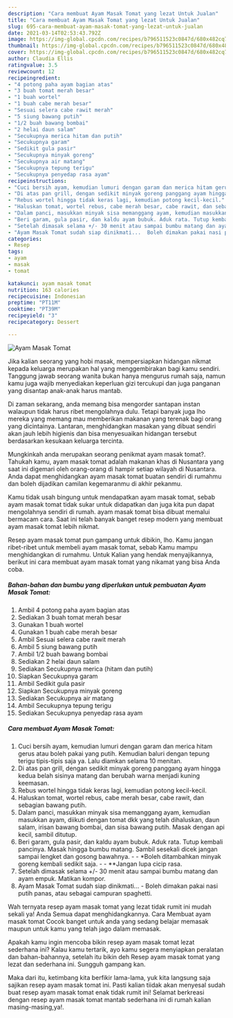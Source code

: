 ```yaml
---
description: "Cara membuat Ayam Masak Tomat yang lezat Untuk Jualan"
title: "Cara membuat Ayam Masak Tomat yang lezat Untuk Jualan"
slug: 695-cara-membuat-ayam-masak-tomat-yang-lezat-untuk-jualan
date: 2021-03-14T02:53:43.792Z
image: https://img-global.cpcdn.com/recipes/b796511523c0847d/680x482cq70/ayam-masak-tomat-foto-resep-utama.jpg
thumbnail: https://img-global.cpcdn.com/recipes/b796511523c0847d/680x482cq70/ayam-masak-tomat-foto-resep-utama.jpg
cover: https://img-global.cpcdn.com/recipes/b796511523c0847d/680x482cq70/ayam-masak-tomat-foto-resep-utama.jpg
author: Claudia Ellis
ratingvalue: 3.5
reviewcount: 12
recipeingredient:
- "4 potong paha ayam bagian atas"
- "3 buah tomat merah besar"
- "1 buah wortel"
- "1 buah cabe merah besar"
- "Sesuai selera cabe rawit merah"
- "5 siung bawang putih"
- "1/2 buah bawang bombai"
- "2 helai daun salam"
- "Secukupnya merica hitam dan putih"
- "Secukupnya garam"
- "Sedikit gula pasir"
- "Secukupnya minyak goreng"
- "Secukupnya air matang"
- "Secukupnya tepung terigu"
- "Secukupnya penyedap rasa ayam"
recipeinstructions:
- "Cuci bersih ayam, kemudian lumuri dengan garam dan merica hitam gerus atau boleh pakai yang putih. Kemudian baluri dengan tepung terigu tipis-tipis saja ya. Lalu diamkan selama 10 menitan."
- "Di atas pan grill, dengan sedikit minyak goreng panggang ayam hingga kedua belah sisinya matang dan berubah warna menjadi kuning keemasan."
- "Rebus wortel hingga tidak keras lagi, kemudian potong kecil-kecil."
- "Haluskan tomat, wortel rebus, cabe merah besar, cabe rawit, dan sebagian bawang putih."
- "Dalam panci, masukkan minyak sisa memanggang ayam, kemudian masukkan ayam, diikuti dengan tomat dkk yang telah dihaluskan, daun salam, irisan bawang bombai, dan sisa bawang putih. Masak dengan api kecil, sambil ditutup."
- "Beri garam, gula pasir, dan kaldu ayam bubuk. Aduk rata. Tutup kembali pancinya. Masak hingga bumbu matang. Sambil sesekali dicek jangan sampai lengket dan gosong bawahnya.   *Boleh ditambahkan minyak goreng kembali sedikit saja.   **Jangan lupa cicip rasa."
- "Setelah dimasak selama +/- 30 menit atau sampai bumbu matang dan ayam empuk. Matikan kompor."
- "Ayam Masak Tomat sudah siap dinikmati...  Boleh dimakan pakai nasi putih panas, atau sebagai campuran spaghetti."
categories:
- Resep
tags:
- ayam
- masak
- tomat

katakunci: ayam masak tomat 
nutrition: 163 calories
recipecuisine: Indonesian
preptime: "PT11M"
cooktime: "PT39M"
recipeyield: "3"
recipecategory: Dessert

---
```



![Ayam Masak Tomat](https://img-global.cpcdn.com/recipes/b796511523c0847d/680x482cq70/ayam-masak-tomat-foto-resep-utama.jpg)

Jika kalian seorang yang hobi masak, mempersiapkan hidangan nikmat kepada keluarga merupakan hal yang menggembirakan bagi kamu sendiri. Tanggung jawab seorang  wanita bukan hanya mengurus rumah saja, namun kamu juga wajib menyediakan keperluan gizi tercukupi dan juga panganan yang disantap anak-anak harus mantab.

Di zaman  sekarang, anda memang bisa mengorder santapan instan walaupun tidak harus ribet mengolahnya dulu. Tetapi banyak juga lho mereka yang memang mau memberikan makanan yang terenak bagi orang yang dicintainya. Lantaran, menghidangkan masakan yang dibuat sendiri akan jauh lebih higienis dan bisa menyesuaikan hidangan tersebut berdasarkan kesukaan keluarga tercinta. 



Mungkinkah anda merupakan seorang penikmat ayam masak tomat?. Tahukah kamu, ayam masak tomat adalah makanan khas di Nusantara yang saat ini digemari oleh orang-orang di hampir setiap wilayah di Nusantara. Anda dapat menghidangkan ayam masak tomat buatan sendiri di rumahmu dan boleh dijadikan camilan kegemaranmu di akhir pekanmu.

Kamu tidak usah bingung untuk mendapatkan ayam masak tomat, sebab ayam masak tomat tidak sukar untuk didapatkan dan juga kita pun dapat mengolahnya sendiri di rumah. ayam masak tomat bisa dibuat memalui bermacam cara. Saat ini telah banyak banget resep modern yang membuat ayam masak tomat lebih nikmat.

Resep ayam masak tomat pun gampang untuk dibikin, lho. Kamu jangan ribet-ribet untuk membeli ayam masak tomat, sebab Kamu mampu menghidangkan di rumahmu. Untuk Kalian yang hendak menyajikannya, berikut ini cara membuat ayam masak tomat yang nikamat yang bisa Anda coba.

<!--inarticleads1-->

##### Bahan-bahan dan bumbu yang diperlukan untuk pembuatan Ayam Masak Tomat:

1. Ambil 4 potong paha ayam bagian atas
1. Sediakan 3 buah tomat merah besar
1. Gunakan 1 buah wortel
1. Gunakan 1 buah cabe merah besar
1. Ambil Sesuai selera cabe rawit merah
1. Ambil 5 siung bawang putih
1. Ambil 1/2 buah bawang bombai
1. Sediakan 2 helai daun salam
1. Sediakan Secukupnya merica (hitam dan putih)
1. Siapkan Secukupnya garam
1. Ambil Sedikit gula pasir
1. Siapkan Secukupnya minyak goreng
1. Sediakan Secukupnya air matang
1. Ambil Secukupnya tepung terigu
1. Sediakan Secukupnya penyedap rasa ayam




<!--inarticleads2-->

##### Cara membuat Ayam Masak Tomat:

1. Cuci bersih ayam, kemudian lumuri dengan garam dan merica hitam gerus atau boleh pakai yang putih. Kemudian baluri dengan tepung terigu tipis-tipis saja ya. Lalu diamkan selama 10 menitan.
1. Di atas pan grill, dengan sedikit minyak goreng panggang ayam hingga kedua belah sisinya matang dan berubah warna menjadi kuning keemasan.
1. Rebus wortel hingga tidak keras lagi, kemudian potong kecil-kecil.
1. Haluskan tomat, wortel rebus, cabe merah besar, cabe rawit, dan sebagian bawang putih.
1. Dalam panci, masukkan minyak sisa memanggang ayam, kemudian masukkan ayam, diikuti dengan tomat dkk yang telah dihaluskan, daun salam, irisan bawang bombai, dan sisa bawang putih. Masak dengan api kecil, sambil ditutup.
1. Beri garam, gula pasir, dan kaldu ayam bubuk. Aduk rata. Tutup kembali pancinya. Masak hingga bumbu matang. Sambil sesekali dicek jangan sampai lengket dan gosong bawahnya.  -  - *Boleh ditambahkan minyak goreng kembali sedikit saja.  -  - **Jangan lupa cicip rasa.
1. Setelah dimasak selama +/- 30 menit atau sampai bumbu matang dan ayam empuk. Matikan kompor.
1. Ayam Masak Tomat sudah siap dinikmati...  - Boleh dimakan pakai nasi putih panas, atau sebagai campuran spaghetti.




Wah ternyata resep ayam masak tomat yang lezat tidak rumit ini mudah sekali ya! Anda Semua dapat menghidangkannya. Cara Membuat ayam masak tomat Cocok banget untuk anda yang sedang belajar memasak maupun untuk kamu yang telah jago dalam memasak.

Apakah kamu ingin mencoba bikin resep ayam masak tomat lezat sederhana ini? Kalau kamu tertarik, ayo kamu segera menyiapkan peralatan dan bahan-bahannya, setelah itu bikin deh Resep ayam masak tomat yang lezat dan sederhana ini. Sungguh gampang kan. 

Maka dari itu, ketimbang kita berfikir lama-lama, yuk kita langsung saja sajikan resep ayam masak tomat ini. Pasti kalian tiidak akan menyesal sudah buat resep ayam masak tomat enak tidak rumit ini! Selamat berkreasi dengan resep ayam masak tomat mantab sederhana ini di rumah kalian masing-masing,ya!.

